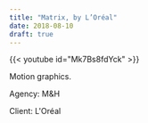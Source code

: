 ```yaml
---
title: "Matrix, by L’Oréal"
date: 2018-08-10
draft: true
---
```


{{< youtube id="Mk7Bs8fdYck" >}}

Motion graphics.

Agency: M&H

Client: L'Oréal